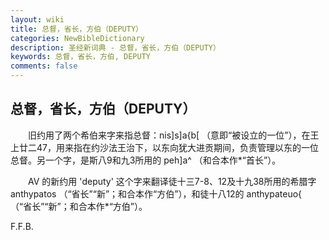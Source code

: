 ```yaml
---
layout: wiki
title: 总督，省长，方伯（DEPUTY）
categories: NewBibleDictionary
description: 圣经新词典 - 总督，省长，方伯（DEPUTY）
keywords: 总督，省长，方伯, DEPUTY
comments: false
---
```


## 总督，省长，方伯（DEPUTY）

　　旧约用了两个希伯来字来指总督：nis]s]a{b[ （意即“被设立的一位”），在王上廿二47，用来指在约沙法王治下，以东向犹大进贡期间，负责管理以东的一位总督。另一个字，是斯八9和九3所用的 peh]a^ （和合本作*“首长”）。

　　AV 的新约用 'deputy' 这个字来翻译徒十三7-8、12及十九38所用的希腊字 anthypatos （“省长”“新”；和合本作“方伯”），和徒十八12的 anthypateuo{ （“省长”“新”；和合本作*“方伯”）。

F.F.B.








